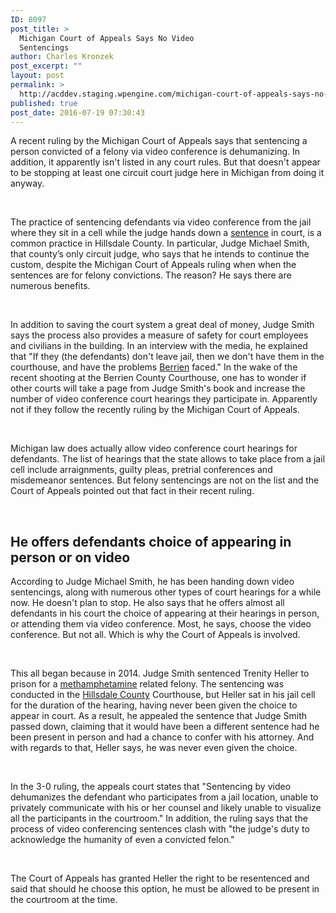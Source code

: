 ```yaml
---
ID: 8097
post_title: >
  Michigan Court of Appeals Says No Video
  Sentencings
author: Charles Kronzek
post_excerpt: ""
layout: post
permalink: >
  http://acddev.staging.wpengine.com/michigan-court-of-appeals-says-no-video-sentencings.html
published: true
post_date: 2016-07-19 07:30:43
---
```

<span style="font-weight: 400;">A recent ruling by the Michigan Court of Appeals says that sentencing a person convicted of a felony via video conference is dehumanizing. In addition, it apparently isn't listed in any court rules. But that doesn't appear to be stopping at least one circuit court judge here in Michigan from doing it anyway.</span>

&nbsp;

<span style="font-weight: 400;">The practice of sentencing defendants via video conference from the jail where they sit in a cell while the judge hands down a </span><a href="http://acddev.staging.wpengine.com/sentencing-options.html"><span style="font-weight: 400;">sentence</span></a><span style="font-weight: 400;"> in court, is a common practice in Hillsdale County. In particular, Judge Michael Smith, that county’s only circuit judge, who says that he intends to continue the custom, despite the Michigan Court of Appeals ruling when when the sentences are for felony convictions. The reason? He says there are numerous benefits.</span>

&nbsp;

<span style="font-weight: 400;">In addition to saving the court system a great deal of money, Judge Smith says the process also provides a measure of safety for court employees and civilians in the building. In an interview with the media, he explained that "If they (the defendants) don't leave jail, then we don't have them in the courthouse, and have the problems </span><a href="http://acddev.staging.wpengine.com/berrien-county-courthouse-shooting-update.html"><span style="font-weight: 400;">Berrien</span></a><span style="font-weight: 400;"> faced." In the wake of the recent shooting at the Berrien County Courthouse, one has to wonder if other courts will take a page from Judge Smith's book and increase the number of video conference court hearings they participate in. Apparently not if they follow the recently ruling by the Michigan Court of Appeals. </span>

&nbsp;

<span style="font-weight: 400;">Michigan law does actually allow video conference court hearings for defendants. The list of hearings that the state allows to take place from a jail cell include arraignments, guilty pleas, pretrial conferences and misdemeanor sentences. But felony sentencings are not on the list and the Court of Appeals pointed out that fact in their recent ruling.</span>

&nbsp;

<h2>He offers defendants choice of appearing in person or on video</h2>


<span style="font-weight: 400;">According to Judge Michael Smith, he has been handing down video sentencings, along with numerous other types of court hearings for a while now. He doesn't plan to stop. He also says that he offers almost all defendants in his court the choice of appearing at their hearings in person, or attending them via video conference. Most, he says, choose the video conference. But not all. Which is why the Court of Appeals is involved.</span>

&nbsp;

<span style="font-weight: 400;">This all began because in 2014. Judge Smith sentenced Trenity Heller to prison for a </span><a href="http://acddev.staging.wpengine.com/methamphetamine.html"><span style="font-weight: 400;">methamphetamine</span></a><span style="font-weight: 400;"> related felony. The sentencing was conducted in the </span><a href="http://acddev.staging.wpengine.com/hillsdale-county-criminal-defense-attorneys.html"><span style="font-weight: 400;">Hillsdale County</span></a><span style="font-weight: 400;"> Courthouse, but Heller sat in his jail cell for the duration of the hearing, having never been given the choice to appear in court. As a result, he appealed the sentence that Judge Smith passed down, claiming that it would have been a different sentence had he been present in person and had a chance to confer with his attorney. And with regards to that, Heller says, he was never even given the choice.</span>

&nbsp;

<span style="font-weight: 400;">In the 3-0 ruling, the appeals court states that "Sentencing by video dehumanizes the defendant who participates from a jail location, unable to privately communicate with his or her counsel and likely unable to visualize all the participants in the courtroom." In addition, the ruling says that the process of video conferencing sentences clash with "the judge's duty to acknowledge the humanity of even a convicted felon."</span>

&nbsp;

<span style="font-weight: 400;">The Court of Appeals has granted Heller the right to be resentenced and said that should he choose this option, he must be allowed to be present in the courtroom at the time.</span>